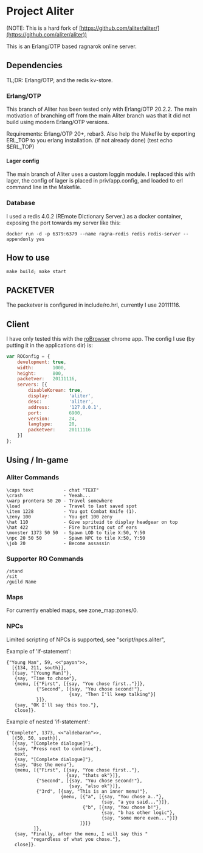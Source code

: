 # Project Aliter

(NOTE: This is a hard fork of [https://github.com/aliter/aliter/](https://github.com/aliter/aliter))

This is an Erlang/OTP based ragnarok online server.

## Dependencies

TL;DR: Erlang/OTP, and the redis kv-store.

### Erlang/OTP
This branch of Aliter has been tested only with Erlang/OTP 20.2.2.
The main motivation of branching off from the main Aliter branch
was that it did not build using modern Erlang/OTP versions.

Requirements: Erlang/OTP 20+, rebar3.
Also help the Makefile by exporting ERL_TOP to you erlang installation.
(if not already done) (test echo $ERL_TOP)

#### Lager config
The main branch of Aliter uses a custom loggin module. I replaced this
with lager, the config of lager is placed in priv/app.config, and loaded
to erl command line in the Makefile.

### Database
I used a redis 4.0.2 (REmote DIctionary Server.) as a docker container,
exposing the port towards my server like this:

`docker run -d -p 6379:6379 --name ragna-redis redis redis-server --appendonly yes`

## How to use
`make build; make start`

## PACKETVER
The packetver is configured in include/ro.hrl, currently I use 20111116.

## Client
I have only tested this with the [roBrowser](https://www.robrowser.com)
chrome app. The config I use (by putting it in the applications dir) is:

```javascript
var ROConfig = {
    development: true,
    width:       1000,
    height:      800,
    packetver:   20111116,
    servers: [{
        disableKorean: true,
        display:       'aliter',
        desc:          'aliter',
        address:       '127.0.0.1',
        port:          6900,
        version:       24,
        langtype:      20,
        packetver:     20111116
    }]
};
```

## Using / In-game

### Aliter Commands

```
\caps text           - chat "TEXT"
\crash               - Yeeah...
\warp prontera 50 20 - Travel somewhere
\load                - Travel to last saved spot
\item 1228           - You got Combat Knife (1).
\zeny 100            - You get 100 zeny
\hat 110             - Give spriteid to display headgear on top
\hat 422             - Fire bursting out of ears
\monster 1373 50 50  - Spawn LOD to tile X:50, Y:50
\npc 20 50 50        - Spawn NPC to tile X:50, Y:50
\job 20              - Become assassin
```

### Supporter RO Commands

```
/stand
/sit
/guild Name
```

### Maps

For currently enabled maps, see zone_map:zones/0.

### NPCs

Limited scripting of NPCs is supported, see "script/npcs.aliter",

Example of 'if-statement':

```
{"Young Man", 59, <<"payon">>,
  [{134, 211, south}],
  [{say, "[Young Man]"},
   {say, "Time to chose"},
   {menu, [{"First", [{say, "You chose first.."}]},
           {"Second", [{say, "You chose second!"},
                       {say, "Then I'll keep talking"}]
           }]},
   {say, "OK I'll say this too."},
   close]}.
```

Example of nested 'if-statement':

```
{"Complete", 1373, <<"aldebaran">>,
  [{50, 50, south}],
  [{say, "[Complete dialogue]"},
   {say, "Press next to continue"},
   next,
   {say, "[Complete dialogue]"},
   {say, "Use the menu"},
   {menu, [{"First", [{say, "You chose first.."},
                      {say, "thats ok"}]},
           {"Second", [{say, "You chose second!"},
                       {say, "also ok"}]},
           {"3rd", [{say, "This is an inner menu!"},
                    {menu, [{"a", [{say, "You chose a.."},
                                   {say, "a you said..."}]},
                            {"b", [{say, "You chose b!"},
                                   {say, "b has other logic"},
                                   {say, "some more even..."}]}
                           ]}]}
          ]},
   {say, "Finally, after the menu, I will say this "
         "regardless of what you chose."},
   close]}.
```
